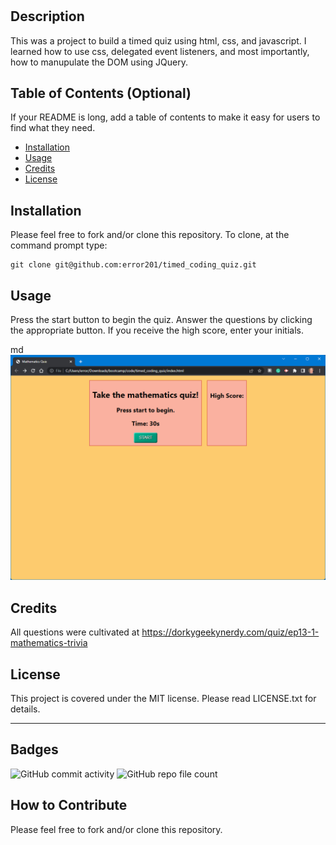 # <Your-Project-Title>

## Description

This was a project to build a timed quiz using html, css, and javascript. I learned how to use css, delegated event listeners, and most importantly, how to manupulate the DOM using JQuery.

## Table of Contents (Optional)

If your README is long, add a table of contents to make it easy for users to find what they need.

- [Installation](#installation)
- [Usage](#usage)
- [Credits](#credits)
- [License](#license)

## Installation

Please feel free to fork and/or clone this repository.
To clone, at the command prompt type:
```
git clone git@github.com:error201/timed_coding_quiz.git
```

## Usage

Press the start button to begin the quiz. Answer the questions by clicking the appropriate button. If you receive the high score, enter your initials.

md
![screenshot of the start screen](./assets/images/screenshot.png)

## Credits

All questions were cultivated at https://dorkygeekynerdy.com/quiz/ep13-1-mathematics-trivia

## License

This project is covered under the MIT license. Please read LICENSE.txt for details.

---

## Badges

![GitHub commit activity](https://img.shields.io/github/commit-activity/w/error201/timed_coding_quiz?style=plastic)
![GitHub repo file count](https://img.shields.io/github/directory-file-count/error201/timed_coding_quiz)

## How to Contribute

Please feel free to fork and/or clone this repository.
